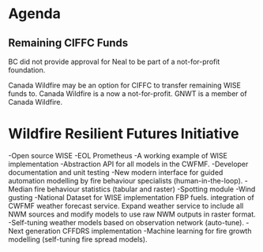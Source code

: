 # Agenda

## Remaining CIFFC Funds
BC did not provide approval for Neal to be part of a not-for-profit foundation.

Canada Wildfire may be an option for CIFFC to transfer remaining WISE funds to.
Canada Wildfire is a now a not-for-profit.
GNWT is a member of Canada Wildfire.

# Wildfire Resilient Futures Initiative

-Open source WISE
-EOL Prometheus
-A working example of WISE implementation
-Abstraction API for all models in the CWFMF.
-Developer documentation and unit testing
-New modern interface for guided automation modelling by fire behaviour specialists (human-in-the-loop).
-Median fire behaviour statistics (tabular and raster)
-Spotting module
-Wind gusting
-National Dataset for WISE implementation FBP fuels.
integration of CWFMF weather forecast service. Expand weather service to include all NWM sources and modify models to use raw NWM outputs in raster format.
-Self-tuning weather models based on observation network (auto-tune).
-Next generation CFFDRS implementation
-Machine learning for fire growth modelling (self-tuning fire spread models).
